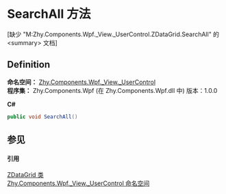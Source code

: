 # SearchAll 方法


\[缺少 "M:Zhy.Components.Wpf._View._UserControl.ZDataGrid.SearchAll" 的 &lt;summary&gt; 文档\]



## Definition
**命名空间：** <a href="N_Zhy_Components_Wpf__View__UserControl">Zhy.Components.Wpf._View._UserControl</a>  
**程序集：** Zhy.Components.Wpf (在 Zhy.Components.Wpf.dll 中) 版本：1.0.0

**C#**
``` C#
public void SearchAll()
```



## 参见


#### 引用
<a href="T_Zhy_Components_Wpf__View__UserControl_ZDataGrid">ZDataGrid 类</a>  
<a href="N_Zhy_Components_Wpf__View__UserControl">Zhy.Components.Wpf._View._UserControl 命名空间</a>  
